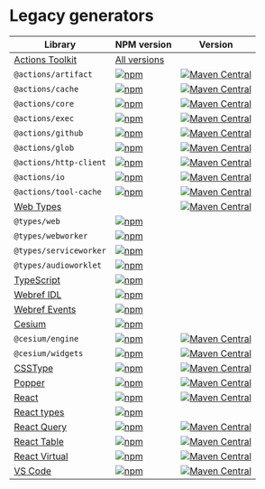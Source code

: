 # Legacy generators

| Library                                                                                   | NPM version                                                                                                           | Version                                                                                                                                                                                                               |
|-------------------------------------------------------------------------------------------|-----------------------------------------------------------------------------------------------------------------------|-----------------------------------------------------------------------------------------------------------------------------------------------------------------------------------------------------------------------|
| [Actions Toolkit](https://github.com/actions/toolkit)                                     | [All versions](https://www.npmjs.com/search?q=%40actions)                                                             |                                                                                                                                                                                                                       |
| `@actions/artifact`                                                                       | [![npm](https://img.shields.io/npm/v/@actions/artifact)](https://www.npmjs.com/package/@actions/artifact)             | [![Maven Central](https://img.shields.io/maven-central/v/org.jetbrains.kotlin-wrappers/kotlin-actions-artifact)](https://search.maven.org/artifact/org.jetbrains.kotlin-wrappers/kotlin-actions-artifact)             |
| `@actions/cache`                                                                          | [![npm](https://img.shields.io/npm/v/@actions/cache)](https://www.npmjs.com/package/@actions/cache)                   | [![Maven Central](https://img.shields.io/maven-central/v/org.jetbrains.kotlin-wrappers/kotlin-actions-cache)](https://search.maven.org/artifact/org.jetbrains.kotlin-wrappers/kotlin-actions-cache)                   |
| `@actions/core`                                                                           | [![npm](https://img.shields.io/npm/v/@actions/core)](https://www.npmjs.com/package/@actions/core)                     | [![Maven Central](https://img.shields.io/maven-central/v/org.jetbrains.kotlin-wrappers/kotlin-actions-core)](https://search.maven.org/artifact/org.jetbrains.kotlin-wrappers/kotlin-actions-core)                     |
| `@actions/exec`                                                                           | [![npm](https://img.shields.io/npm/v/@actions/exec)](https://www.npmjs.com/package/@actions/exec)                     | [![Maven Central](https://img.shields.io/maven-central/v/org.jetbrains.kotlin-wrappers/kotlin-actions-exec)](https://search.maven.org/artifact/org.jetbrains.kotlin-wrappers/kotlin-actions-exec)                     |
| `@actions/github`                                                                         | [![npm](https://img.shields.io/npm/v/@actions/github)](https://www.npmjs.com/package/@actions/github)                 | [![Maven Central](https://img.shields.io/maven-central/v/org.jetbrains.kotlin-wrappers/kotlin-actions-github)](https://search.maven.org/artifact/org.jetbrains.kotlin-wrappers/kotlin-actions-github)                 |
| `@actions/glob`                                                                           | [![npm](https://img.shields.io/npm/v/@actions/glob)](https://www.npmjs.com/package/@actions/glob)                     | [![Maven Central](https://img.shields.io/maven-central/v/org.jetbrains.kotlin-wrappers/kotlin-actions-glob)](https://search.maven.org/artifact/org.jetbrains.kotlin-wrappers/kotlin-actions-glob)                     |
| `@actions/http-client`                                                                    | [![npm](https://img.shields.io/npm/v/@actions/http-client)](https://www.npmjs.com/package/@actions/http-client)       | [![Maven Central](https://img.shields.io/maven-central/v/org.jetbrains.kotlin-wrappers/kotlin-actions-http-client)](https://search.maven.org/artifact/org.jetbrains.kotlin-wrappers/kotlin-actions-http-client)       |
| `@actions/io`                                                                             | [![npm](https://img.shields.io/npm/v/@actions/io)](https://www.npmjs.com/package/@actions/io)                         | [![Maven Central](https://img.shields.io/maven-central/v/org.jetbrains.kotlin-wrappers/kotlin-actions-io)](https://search.maven.org/artifact/org.jetbrains.kotlin-wrappers/kotlin-actions-io)                         |
| `@actions/tool-cache`                                                                     | [![npm](https://img.shields.io/npm/v/@actions/tool-cache)](https://www.npmjs.com/package/@actions/tool-cache)         | [![Maven Central](https://img.shields.io/maven-central/v/org.jetbrains.kotlin-wrappers/kotlin-actions-tool-cache)](https://search.maven.org/artifact/org.jetbrains.kotlin-wrappers/kotlin-actions-tool-cache)         |
| [Web Types](https://github.com/microsoft/TypeScript-DOM-Lib-Generator)                    |                                                                                                                       | [![Maven Central](https://img.shields.io/maven-central/v/org.jetbrains.kotlin-wrappers/kotlin-browser)](https://search.maven.org/artifact/org.jetbrains.kotlin-wrappers/kotlin-browser)                               |
| `@types/web`                                                                              | [![npm](https://img.shields.io/npm/v/@types/web)](https://www.npmjs.com/package/@types/web)                           |                                                                                                                                                                                                                       |
| `@types/webworker`                                                                        | [![npm](https://img.shields.io/npm/v/@types/webworker)](https://www.npmjs.com/package/@types/webworker)               |                                                                                                                                                                                                                       |
| `@types/serviceworker`                                                                    | [![npm](https://img.shields.io/npm/v/@types/serviceworker)](https://www.npmjs.com/package/@types/serviceworker)       |                                                                                                                                                                                                                       |
| `@types/audioworklet`                                                                     | [![npm](https://img.shields.io/npm/v/@types/audioworklet)](https://www.npmjs.com/package/@types/audioworklet)         |                                                                                                                                                                                                                       |
| [TypeScript](https://github.com/microsoft/TypeScript)                                     | [![npm](https://img.shields.io/npm/v/typescript)](https://www.npmjs.com/package/typescript)                           |                                                                                                                                                                                                                       |
| [Webref IDL](https://github.com/w3c/webref)                                               | [![npm](https://img.shields.io/npm/v/@webref/idl)](https://www.npmjs.com/package/@webref/idl)                         |                                                                                                                                                                                                                       |
| [Webref Events](https://github.com/w3c/webref)                                            | [![npm](https://img.shields.io/npm/v/@webref/events)](https://www.npmjs.com/package/@webref/events)                   |                                                                                                                                                                                                                       |
| [Cesium](https://github.com/CesiumGS/cesium)                                              | [![npm](https://img.shields.io/npm/v/cesium)](https://www.npmjs.com/package/cesium)                                   |                                                                                                                                                                                                                       |
| `@cesium/engine`                                                                          | [![npm](https://img.shields.io/npm/v/@cesium/engine)](https://www.npmjs.com/package/@cesium/engine)                   | [![Maven Central](https://img.shields.io/maven-central/v/org.jetbrains.kotlin-wrappers/kotlin-cesium-engine)](https://search.maven.org/artifact/org.jetbrains.kotlin-wrappers/kotlin-cesium-engine)                   |
| `@cesium/widgets`                                                                         | [![npm](https://img.shields.io/npm/v/@cesium/widgets)](https://www.npmjs.com/package/@cesium/widgets)                 | [![Maven Central](https://img.shields.io/maven-central/v/org.jetbrains.kotlin-wrappers/kotlin-cesium-widgets)](https://search.maven.org/artifact/org.jetbrains.kotlin-wrappers/kotlin-cesium-widgets)                 |
| [CSSType](https://github.com/frenic/csstype)                                              | [![npm](https://img.shields.io/npm/v/csstype)](https://www.npmjs.com/package/csstype)                                 | [![Maven Central](https://img.shields.io/maven-central/v/org.jetbrains.kotlin-wrappers/kotlin-csstype)](https://search.maven.org/artifact/org.jetbrains.kotlin-wrappers/kotlin-csstype)                               |
| [Popper](https://popper.js.org/)                                                          | [![npm](https://img.shields.io/npm/v/@popperjs/core)](https://www.npmjs.com/package/@popperjs/core)                   | [![Maven Central](https://img.shields.io/maven-central/v/org.jetbrains.kotlin-wrappers/kotlin-popperjs-core)](https://search.maven.org/artifact/org.jetbrains.kotlin-wrappers/kotlin-popperjs-core)                   |
| [React](https://github.com/facebook/react)                                                | [![npm](https://img.shields.io/npm/v/react)](https://www.npmjs.com/package/react)                                     | [![Maven Central](https://img.shields.io/maven-central/v/org.jetbrains.kotlin-wrappers/kotlin-react)](https://search.maven.org/artifact/org.jetbrains.kotlin-wrappers/kotlin-react)                                   |
| [React types](https://github.com/DefinitelyTyped/DefinitelyTyped/tree/master/types/react) | [![npm](https://img.shields.io/npm/v/@types/react)](https://www.npmjs.com/package/@types/react)                       |                                                                                                                                                                                                                       |
| [React Query](https://github.com/TanStack/query)                                          | [![npm](https://img.shields.io/npm/v/@tanstack/react-query)](https://www.npmjs.com/package/@tanstack/react-query)     | [![Maven Central](https://img.shields.io/maven-central/v/org.jetbrains.kotlin-wrappers/kotlin-tanstack-react-query)](https://search.maven.org/artifact/org.jetbrains.kotlin-wrappers/kotlin-tanstack-react-query)     |
| [React Table](https://github.com/TanStack/table)                                          | [![npm](https://img.shields.io/npm/v/@tanstack/react-table)](https://www.npmjs.com/package/@tanstack/react-table)     | [![Maven Central](https://img.shields.io/maven-central/v/org.jetbrains.kotlin-wrappers/kotlin-tanstack-react-table)](https://search.maven.org/artifact/org.jetbrains.kotlin-wrappers/kotlin-tanstack-react-table)     |
| [React Virtual](https://github.com/TanStack/virtual)                                      | [![npm](https://img.shields.io/npm/v/@tanstack/react-virtual)](https://www.npmjs.com/package/@tanstack/react-virtual) | [![Maven Central](https://img.shields.io/maven-central/v/org.jetbrains.kotlin-wrappers/kotlin-tanstack-react-virtual)](https://search.maven.org/artifact/org.jetbrains.kotlin-wrappers/kotlin-tanstack-react-virtual) |
| [VS Code](https://github.com/DefinitelyTyped/DefinitelyTyped/tree/master/types/vscode)    | [![npm](https://img.shields.io/npm/v/@types/vscode)](https://www.npmjs.com/package/@types/vscode)                     | [![Maven Central](https://img.shields.io/maven-central/v/org.jetbrains.kotlin-wrappers/kotlin-vscode)](https://search.maven.org/artifact/org.jetbrains.kotlin-wrappers/kotlin-vscode)                                 |
